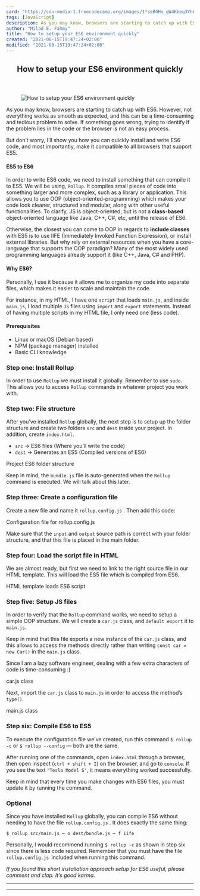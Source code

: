 ```yaml
---
card: "https://cdn-media-1.freecodecamp.org/images/1*seBGHx_gW4Kkeq3Yh66cFw.png"
tags: [JavaScript]
description: As you may know, browsers are starting to catch up with ES6.
author: "Milad E. Fahmy"
title: "How to setup your ES6 environment quickly"
created: "2021-08-15T19:47:24+02:00"
modified: "2021-08-15T19:47:24+02:00"
---
```

<div class="site-wrapper">
<main id="site-main" class="site-main outer">
<div class="inner">
<article class="post-full post tag-javascript tag-tutorial tag-tech tag-programming tag-web ">
<header class="post-full-header">
<h1 class="post-full-title">How to setup your ES6 environment quickly</h1>
</header>
<figure class="post-full-image">
<picture>
<source media="(max-width: 700px)" sizes="1px" srcset="data:image/gif;base64,R0lGODlhAQABAIAAAAAAAP///yH5BAEAAAAALAAAAAABAAEAAAIBRAA7 1w">
<source media="(min-width: 701px)" sizes="(max-width: 800px) 400px,
(max-width: 1170px) 700px,
1400px" srcset="https://cdn-media-1.freecodecamp.org/images/1*seBGHx_gW4Kkeq3Yh66cFw.png 300w,
https://cdn-media-1.freecodecamp.org/images/1*seBGHx_gW4Kkeq3Yh66cFw.png 600w,
https://cdn-media-1.freecodecamp.org/images/1*seBGHx_gW4Kkeq3Yh66cFw.png 1000w,
https://cdn-media-1.freecodecamp.org/images/1*seBGHx_gW4Kkeq3Yh66cFw.png 2000w">
<img onerror="this.style.display='none'" src="https://cdn-media-1.freecodecamp.org/images/1*seBGHx_gW4Kkeq3Yh66cFw.png" alt="How to setup your ES6 environment quickly">
</picture>
</figure>
<section class="post-full-content">
<div class="post-content">
<p>As you may know, browsers are starting to catch up with ES6. However, not everything works as smooth as expected, and this can be a time-consuming and tedious problem to solve. If something goes wrong, trying to identify if the problem lies in the code or the browser is not an easy process.</p>
<p>But don’t worry, I’ll show you how you can quickly install and write ES6 code, and most importantly, make it compatible to all browsers that support ES5.</p>
<h4 id="es5-to-es6">ES5 to ES6</h4>
<p>In order to write ES6 code, we need to install something that can compile it to ES5. We will be using, <code>Rollup</code>. It compiles small pieces of code into something larger and more complex, such as a library or application. This allows you to use OOP (object-oriented-programming) which makes your code look cleaner, structured and modular, along with other useful functionalities. To clarify, JS is object-oriented, but is not a<strong> class-based</strong> object-oriented language like Java, C++, C#, etc, until the release of ES6.</p>
<p>Otherwise, the closest you can come to OOP in regards to <strong>include classes</strong> with ES5 is to use IIFE (Immediately Invoked Function Expression), or install external libraries. But why rely on external resources when you have a core-language that supports the OOP paradigm? Many of the most widely used programming languages already support it (like C++, Java, C# and PHP).</p>
<h4 id="why-es6">Why ES6?</h4>
<p>Personally, I use it because it allows me to organize my code into separate files, which makes it easier to scale and maintain the code.</p>
<p>For instance, in my HTML, I have one <code>script</code> that loads <code>main.js</code>, and inside <code>main.js</code>, I load multiple <code>JS</code> files using <code>import</code> and <code>export</code> statements. Instead of having multiple scripts in my HTML file, I only need one (less code).</p>
<h4 id="prerequisites">Prerequisites</h4>
<ul>
<li>Linux or macOS (Debian based)</li>
<li>NPM (package manager) installed</li>
<li>Basic CLI knowledge</li>
</ul>
<h3 id="step-one-install-rollup">Step one: Install Rollup</h3>
<p>In order to use <code>Rollup</code> we must install it globally. Remember to use <code>sudo</code>. This allows you to access <code>Rollup</code> commands in whatever project you work with.</p>
<h3 id="step-two-file-structure">Step two: File structure</h3>
<p>After you’ve installed <code>Rollup</code> globally, the next step is to setup up the folder structure and create two folders <code>src</code> and <code>dest</code> inside your project. In addition, create <code>index.html</code>.</p>
<ul>
<li><code>src</code> → ES6 files (Where you’ll write the code)</li>
<li><code>dest</code> → Generates an ES5 (Compiled versions of ES6)</li>
</ul>
<figcaption>Project ES6 folder structure</figcaption>
</figure>
<p>Keep in mind, the <code>bundle.js</code> file is auto-generated when the <code>Rollup</code> command is executed. We will talk about this later.</p>
<h3 id="step-three-create-a-configuration-file">Step three: Create a configuration file</h3>
<p>Create a new file and name it <code>rollup.config.js</code> . Then add this code:</p>
<figcaption>Configuration file for rollup.config.js</figcaption>
</figure>
<p>Make sure that the <code>input</code> and <code>output</code> source path is correct with your folder structure, and that this file is placed in the main folder.</p>
<h3 id="step-four-load-the-script-file-in-html">Step four: Load the script file in HTML</h3>
<p>We are almost ready, but first we need to link to the right source file in our HTML template. This will load the ES5 file which is compiled from ES6.</p>
<figcaption>HTML template loads ES6 script</figcaption>
</figure>
<h3 id="step-five-setup-js-files">Step five: Setup JS files</h3>
<p>In order to verify that the <code>Rollup</code> command works, we need to setup a simple OOP structure. We will create a <code>car.js</code> class, and <code>default export</code> it to <code>main.js</code>.</p>
<p>Keep in mind that this file exports a new instance of the <code>car.js</code> class, and this allows to access the methods directly rather than writing <code>const car = new Car()</code> in the <code>main.js</code> class.</p>
<p>Since I am a lazy software engineer, dealing with a few extra characters of code is time-consuming :)</p>
<figcaption>car.js class</figcaption>
</figure>
<p>Next, import the <code>car.js</code> class to <code>main.js</code> in order to access the method’s <code>type()</code>.</p>
<figcaption>main.js class</figcaption>
</figure>
<h3 id="step-six-compile-es6-to-es5">Step six: Compile ES6 to ES5</h3>
<p>To execute the configuration file we’ve created, run this command <code>$ rollup -c</code> or <code>$ rollup --config</code> — both are the same.</p>
<p>After running one of the commands, open <code>index.html</code> through a browser, then open inspect (<code>ctrl + shift + I</code>) on the browser, and go to <code>console</code>. If you see the text <code>"Tesla Model S"</code>, it means everything worked successfully.</p>
<p>Keep in mind that every time you make changes with ES6 files, you must update it by running the command.</p>
<h3 id="optional">Optional</h3>
<p>Since you have installed <code>Rollup</code> globally, you can compile ES6 without needing to have the file <code>rollup.config.js</code> . It does exactly the same thing:</p>
<p><code>$ rollup src/main.js — o dest/bundle.js — f iife</code></p>
<p>Personally, I would recommend running <code>$ rollup -c</code> as shown in step six since there is less code required. Remember that you must have the file <code>rollup.config.js </code>included when running this command.</p>
<p><em>If you found this short installation approach setup for ES6 useful, please comment and clap. It’s good karma.</em></p>
</div>
<hr>
<hr>
</section>
</article>
</div>
</main>
</div>
<!-- Google Tag Manager (noscript) -->
<!-- End Google Tag Manager (noscript) -->
